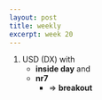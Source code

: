 ```yaml
---
layout: post
title: weekly
excerpt: week 20
---
```


<!--
* USD, Indices, Gold, Oil?
* weekday
* inside day
* narrow range day
* naked/virgin vpoc, vwap, daily highs, daily lows
* volume profile
	* high volume node: target
	* low volume node: support/resistance
* v-reversals (highs, lows, median, vwap)
-->

1. USD (DX) with
	* **inside day** and
	* **nr7**
		* => **breakout**
